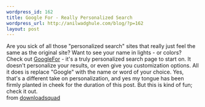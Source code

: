 ```yaml
--- 
wordpress_id: 162
title: Google For - Really Personalized Search
wordpress_url: http://anilwadghule.com/blog/?p=162
layout: post
---
```

<img alt="" src="http://img153.imageshack.us/img153/1716/googlefor8ao.jpg" border="0" /><br />Are you sick of all those "personalized search" sites that really just feel the same as the original site? Want to see your name in lights - or colors? Check out <a href="http://googlefor.com/mygoogle.aspx">GoogleFor</a> - it's a truly personalized search page to start on. It doesn't personalize your results, or even give you customization options. All it does is replace "Google" with the name or word of your choice. Yes, that's a different take on personalization, and yes my tongue has been firmly planted in cheek for the duration of this post. But this is kind of fun; check it out.<br />from <a href="http://www.downloadsquad.com/">downloadsquad</a>

